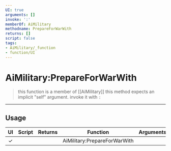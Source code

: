 ```yaml
---
UI: true
arguments: []
invoke: ':'
memberOf: AiMilitary
methodname: PrepareForWarWith
returns: []
script: false
tags:
- AiMilitary/_function
- function/UI
---
```

# AiMilitary:PrepareForWarWith
> this function is a member of [[AiMilitary]]
> this method expects an implicit "self" argument. invoke it with `:`
-----
## Usage
|  UI | Script | Returns | Function | Arguments |
|:---:|:------:|-------:|:--------:|:---------|
|✓| ||AiMilitary:PrepareForWarWith||
